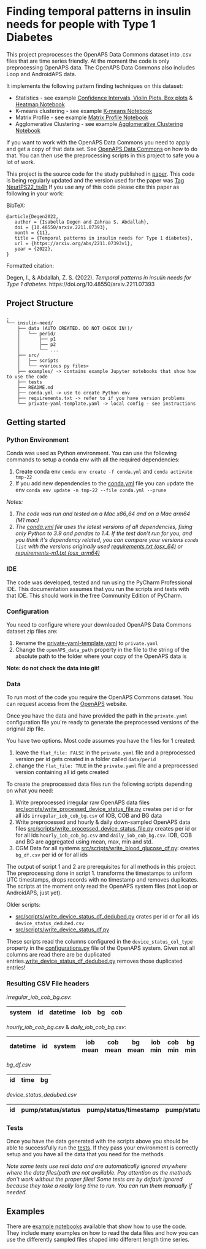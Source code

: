 # Finding temporal patterns in insulin needs for people with Type 1 Diabetes

This project preprocesses the OpenAPS Data Commons dataset into .csv files that are time series friendly.
At the moment the code is only preprocessing OpenAPS data. The OpenAPS Data Commons also includes Loop and AndroidAPS
data.

It implements the following pattern finding techniques on this dataset:

* Statistics - see example [Confidence Intervals, Violin Plots, Box plots](examples/Statistics.ipynb)
  & [Heatmap Notebook](examples/Heatmap.ipynb)
* K-means clustering - see example [K-means Notebook](/examples/K-means%20clustering.ipynb)
* Matrix Profile - see example [Matrix Profile Notebook](examples/Matrix%20Profile.ipynb)
* Agglomerative Clustering - see example [Agglomerative Clustering Notebook](examples/Agglomerative%20clustering.ipynb)

If you want to work with the OpenAPS Data Commons you need to apply and get a copy of that data set.
See [OpenAPS Data Commons](https://openaps.org/outcomes/data-commons/) on how to do that.
You can then use the preprocessing scripts in this project to safe you a lot of work.

This project is the source code for the study published in [paper](https://doi.org/10.48550/arxiv.2211.07393).
This code is being regularly updated and the version used for the paper
was [Tag NeurIPS22_ts4h](https://github.com/isabelladegen/insulin-need/releases/tag/neurips22_ts4h)
If you use any of this code please cite this paper as following in your work:

BibTeX:

```
@article{Degen2022,
   author = {Isabella Degen and Zahraa S. Abdallah},
   doi = {10.48550/arxiv.2211.07393},
   month = {11},
   title = {Temporal patterns in insulin needs for Type 1 diabetes},
   url = {https://arxiv.org/abs/2211.07393v1},
   year = {2022},
}
```

Formatted citation:
<div class="csl-entry">Degen, I., &#38; Abdallah, Z. S. (2022). <i>Temporal patterns in insulin needs for Type 1 diabetes</i>. https://doi.org/10.48550/arxiv.2211.07393</div>

## Project Structure

```
.
└── insulin-need/
    ├── data (AUTO CREATED. DO NOT CHECK IN!)/
    │   └── perid/
    │       ├── p1
    │       ├── p2
    │       └── ...
    ├── src/
    │   ├── scripts
    │   └── <various py files>
    ├── examples/ -> contains example Jupyter notebooks that show how to use the code
    ├── tests
    ├── README.md
    ├── conda.yml -> use to create Python env
    ├── requirements.txt -> refer to if you have version problems
    └── private-yaml-template.yaml -> local config - see instructions
```

## Getting started

### Python Environment

Conda was used as Python environment. You can use the following commands to setup a conda env with all the required
dependencies:

1. Create conda env ```conda env create -f conda.yml``` and ```conda activate tmp-22```
2. If you add new dependencies to the [conda.yml](conda.yml) file you can update the
   env ```conda env update -n tmp-22 --file conda.yml --prune```

*Notes:*

1. *The code was run and tested on a Mac x86_64 and on a Mac arm64 (M1 mac)*
2. *The [conda.yml](conda.yml) file uses the latest versions of all dependencies, fixing only Python to 3.9 and pandas
   to 1.4.
   If the test don't run for you, and you think it's dependency related, you can compare your versions ```conda list```
   with the versions originally used [requirements.txt (osx_64)](/requirements.txt)
   or [requirements-m1.txt (osx_arm64)](/requirements-m1.txt)*

### IDE

The code was developed, tested and run using the PyCharm Professional IDE.
This documentation assumes that you run the scripts and tests with that IDE.
This should work in the free Community Edition of PyCharm.

### Configuration

You need to configure where your downloaded OpenAPS Data Commons dataset zip files are:

1. Rename the [private-yaml-template.yaml](private-yaml-template.yaml)  to ```private.yaml```
2. Change the ```openAPS_data_path``` property in the file to the string of the absolute path to the folder where your
   copy of the OpenAPS data is

**Note: do not check the data into git!**

### Data

To run most of the code you require the OpenAPS Commons dataset.
You can request access from the [OpenAPS](https://openaps.org/outcomes/data-commons/) website.

Once you have the data and have provided the path in the ```private.yaml``` configuration file
you're ready to generate the preprocessed versions of the original zip file.

You have two options. Most code assumes you have the files for 1 created:

1. leave the ```flat_file: FALSE``` in the ```private.yaml``` file and a preprocessed version per id gets created in a
   folder called ```data/perid```
2. change the ```flat_file: TRUE``` in the ```private.yaml``` file and a preprocessed version containing all id gets
   created

To create the preprocessed data files run the following scripts depending on what you need:

1. Write preprocessed irregular raw OpenAPS data
   files [src/scripts/write_processed_device_status_file.py](src/scripts/write_processed_device_status_file.py) creates
   per id or for all ids ```irregular_iob_cob_bg.csv``` of IOB, COB and BG data
2. Write preprocessed and hourly & daily down-sampled OpenAPS data
   files [src/scripts/write_processed_device_status_file.py](src/scripts/write_processed_device_status_file.py) creates
   per id or for all ids ```hourly_iob_cob_bg.csv``` and ```daily_iob_cob_bg.csv```.
   IOB, COB and BG are aggregated using mean, max, min and std.
3. CGM Data for all systems [src/scripts/write_blood_glucose_df.py](src/scripts/write_blood_glucose_df.py):
   creates ```bg_df.csv``` per id or for all ids

The output of script 1 and 2 are prerequisites for all methods in this project.
The preprocessing done in script 1. transforms the timestamps to uniform UTC timestamps, drops records with no
timestamp and removes duplicates. The scripts at the moment only read the OpenAPS system files (not Loop or AndroidAPS,
just yet).

Older scripts:

- [src/scripts/write_device_status_df_dedubed.py](src/scripts/write_device_status_df_dedubed.py) crates per id or for
  all ids ```device_status_dedubed.csv```
- [src/scripts/write_device_status_df.py](src/scripts/write_device_status_df.py)

These scripts read the columns configured in the ```device_status_col_type``` property in the
[configurations.py](/src/configurations.py) file of the OpenAPS system. Given not all columns are read there are be
duplicated entries.[write_device_status_df_dedubed.py](src/scripts/write_device_status_df_dedubed.py)
removes those duplicated entries!

### Resulting CSV File headers

*irregular_iob_cob_bg.csv*:

| system | id | datetime | iob | bg | cob |
|-----------|-------|-------------|--------|-------|--------|

*hourly_iob_cob_bg.csv* & *daily_iob_cob_bg.csv*:

| datetime | id | system | iob mean | cob mean | bg mean | iob min | cob min | bg min | iob max | cob max | bg max | iob std | cob std | bg std | iob count | cob count | bg count |
|---|---|---|---|---|---|---|---|---|---|---------|---|---|---|---|---|---|---|

*bg_df.csv*

| id | time | bg |
|---|---|---|

*device_status_dedubed.csv*

| id |   pump/status/status  |   pump/status/timestamp  |   pump/status/suspended  |   pump/status/bolusing  |   pump/clock  |   device  |   created_at  |   openaps/enacted/duration  |   openaps/enacted/IOB  |   openaps/enacted/rate  |   openaps/enacted/COB  |   openaps/enacted/eventualBG  |   openaps/enacted/reason  |   openaps/enacted/bg  |   openaps/enacted/timestamp  |   openaps/iob/iob  |   openaps/iob/activity  |   openaps/iob/timestamp  |   openaps/iob/basaliob  |   openaps/iob/netbasalinsulin  |   openaps/iob/lastTemp/rate  |   openaps/iob/bolusinsulin  |   openaps/iob/lastBolusTime  |   openaps/enacted/sensitivityRatio  |   openaps/enacted/insulinReq  |   openaps/enacted/deliverAt  |   openaps/enacted/units  |
|---|---|---|---|---|---|---|---|---|---|---|---|---|---|---|---|---|---|---|---|---|---|---|---|---|---|---|---|

### Tests

Once you have the data generated with the scripts above you should be able to successfully run the [tests](/tests).
If they pass your environment is correctly setup and you have all the data that you need for the methods.

*Note some tests use real data and are automatically ignored anywhere where the data files/path are not available.
Pay attention as the methods don't work without the proper files!
Some tests are by default ignored because they take a really long time to run. You can run them manually if needed.*

## Examples

There are [example notebooks](examples/) available that show how to use the code.
They include many examples on how to read the data files and how you can use the differently sampled files shaped into
different length time series.






